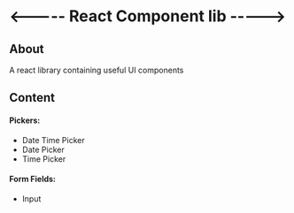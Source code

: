 # <----- React Component lib ----->

## About
A react library containing useful UI components

## Content

#### Pickers:
- Date Time Picker
- Date Picker
- Time Picker

#### Form Fields:
- Input
